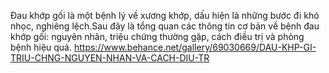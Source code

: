 Đau khớp gối là một bệnh lý về xương khớp, dấu hiện là những bước đi khó nhọc, nghiêng lệch.Sau đây là tổng quan các thông tin cơ bản về bệnh đau khớp gối: nguyên nhân, triệu chứng thường gặp, cách điều trị và phòng bệnh hiệu quả.
https://www.behance.net/gallery/69030669/DAU-KHP-GI-TRIU-CHNG-NGUYEN-NHAN-VA-CACH-DIU-TR
